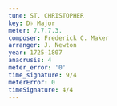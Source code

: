 ```yaml
---
tune: ST. CHRISTOPHER
key: D♭ Major
meter: 7.7.7.3.
composer: Frederick C. Maker
arranger: J. Newton
year: 1725-1807
anacrusis: 4
meter_error: '0'
time_signature: 9/4
meterError: 0
timeSignature: 4/4
---
```

